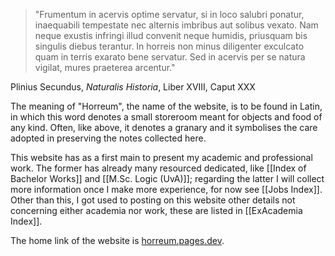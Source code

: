 > "Frumentum in acervis optime servatur, si in loco salubri ponatur, inaequabili tempestate nec alternis imbribus aut solibus vexato. Nam neque exustis infringi illud convenit neque humidis, priusquam bis singulis diebus terantur. In horreis non minus diligenter exculcato quam in terris exarato bene servatur. Sed in acervis per se natura vigilat, mures praeterea arcentur."

Plinius Secundus, *Naturalis Historia*, Liber XVIII, Caput XXX

The meaning of "Horreum", the name of the website, is to be found in Latin, in which this word denotes a small storeroom meant for objects and food of any kind. Often, like above, it denotes a granary and it symbolises the care adopted in preserving the notes collected here.

This website has as a first main to present my academic and professional work. The former has already many resourced dedicated, like [[Index of Bachelor Works]] and [[M.Sc. Logic (UvA)]]; regarding the latter I will collect more information once I make more experience, for now see [[Jobs Index]]. Other than this, I got used to posting on this website other details not concerning either academia nor work, these are listed in [[ExAcademia Index]].

The home link of the website is [horreum.pages.dev](https://horreum.pages.dev/).